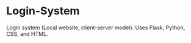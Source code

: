 # Login-System
Login system (Local website, client-server model). Uses Flask, Python, CSS, and HTML.
